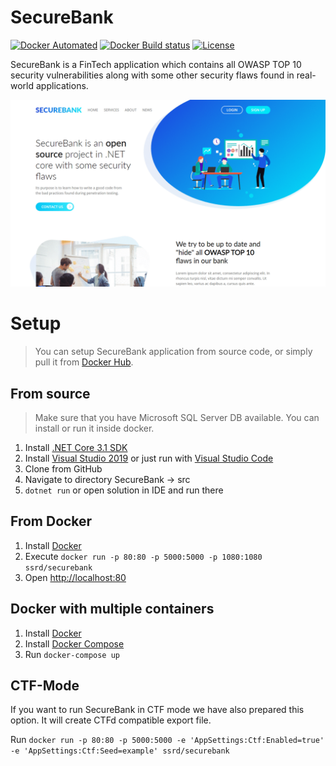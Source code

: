 # SecureBank
[![Docker Automated](https://img.shields.io/docker/cloud/automated/ssrd/securebank.svg)](https://hub.docker.com/r/ssrd/securebank)
[![Docker Build status](https://img.shields.io/docker/cloud/build/ssrd/securebank.svg)](https://hub.docker.com/r/ssrd/securebank/builds)
[![License](https://img.shields.io/github/license/ssrdio/SecureBank)](https://github.com/ssrdio/SecureBank/blob/master/LICENSE)

SecureBank is a FinTech application which contains all OWASP TOP 10 security vulnerabilities along with some other security flaws found in real-world applications.

![alt text](preview.gif "SecureBankPreview")

# Setup
> You can setup SecureBank application from source code, or simply pull it from [Docker Hub](https://hub.docker.com/r/ssrd/securebank).

## From source
> Make sure that you have Microsoft SQL Server DB available. You can install or run it inside docker.

1. Install [.NET Core 3.1 SDK](https://dotnet.microsoft.com/download/dotnet-core/3.1)
2. Install [Visual Studio 2019](https://visualstudio.microsoft.com/downloads/) or just run with  [Visual Studio Code](https://code.visualstudio.com/download)
3. Clone from GitHub
4. Navigate to directory SecureBank -> src
5. `dotnet run` or open solution in IDE and run there 

## From Docker
1. Install [Docker](https://docs.docker.com/get-docker/)
2. Execute `docker run -p 80:80 -p 5000:5000 -p 1080:1080 ssrd/securebank`
3. Open [http://localhost:80](http://localhost:80)

## Docker with multiple containers
1. Install [Docker](https://docs.docker.com/get-docker/)
2. Install [Docker Compose](https://docs.docker.com/compose/install/)
3. Run `docker-compose up`


## CTF-Mode
If you want to run SecureBank in CTF mode we have also prepared this option. It will create CTFd compatible export file.

Run  `docker run -p 80:80 -p 5000:5000 -e 'AppSettings:Ctf:Enabled=true' -e 'AppSettings:Ctf:Seed=example' ssrd/securebank`